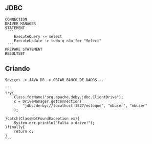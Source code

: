 ## JDBC 
	CONNECTION
	DRIVER MANAGER
	STATEMENT
	 ```
		ExecuteQuery -> select
		ExecuteUpdate -> tudo q não for "Select"
	 ```
	PREPARE STATEMENT
	RESULTSET
## Criando
	Seviços -> JAVA DB -> CRIAR BANCO DE DADOS... 
	
	```
	try{
		Class.forName("org.apache.deby.jdbc.ClientDrive");
		c = DriveManager.getConnection(
			"jdbc:derby://localhost:1527/estoque", "nbuser", "nbuser"
		);
	
	}catch(ClassNotFoundException ex){
		System.err.println("Falta o drive!");
	}finally{
		return c;
	}
	```